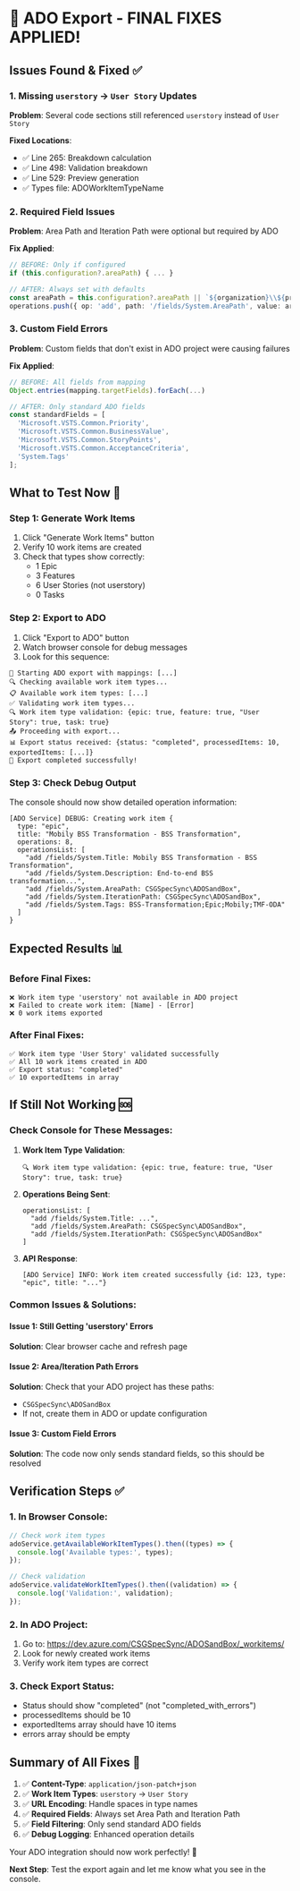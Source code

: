 # 🎯 ADO Export - FINAL FIXES APPLIED!

## **Issues Found & Fixed** ✅

### **1. Missing `userstory` → `User Story` Updates**

**Problem**: Several code sections still referenced `userstory` instead of `User Story`

**Fixed Locations**:

- ✅ Line 265: Breakdown calculation
- ✅ Line 498: Validation breakdown
- ✅ Line 529: Preview generation
- ✅ Types file: ADOWorkItemTypeName

### **2. Required Field Issues**

**Problem**: Area Path and Iteration Path were optional but required by ADO

**Fix Applied**:

```typescript
// BEFORE: Only if configured
if (this.configuration?.areaPath) { ... }

// AFTER: Always set with defaults
const areaPath = this.configuration?.areaPath || `${organization}\\${project}`;
operations.push({ op: 'add', path: '/fields/System.AreaPath', value: areaPath });
```

### **3. Custom Field Errors**

**Problem**: Custom fields that don't exist in ADO project were causing failures

**Fix Applied**:

```typescript
// BEFORE: All fields from mapping
Object.entries(mapping.targetFields).forEach(...)

// AFTER: Only standard ADO fields
const standardFields = [
  'Microsoft.VSTS.Common.Priority',
  'Microsoft.VSTS.Common.BusinessValue',
  'Microsoft.VSTS.Common.StoryPoints',
  'Microsoft.VSTS.Common.AcceptanceCriteria',
  'System.Tags'
];
```

## **What to Test Now** 🧪

### **Step 1: Generate Work Items**

1. Click "Generate Work Items" button
2. Verify 10 work items are created
3. Check that types show correctly:
   - 1 Epic
   - 3 Features
   - 6 User Stories (not userstory)
   - 0 Tasks

### **Step 2: Export to ADO**

1. Click "Export to ADO" button
2. Watch browser console for debug messages
3. Look for this sequence:

```
🚀 Starting ADO export with mappings: [...]
🔍 Checking available work item types...
📋 Available work item types: [...]
✅ Validating work item types...
🔍 Work item type validation: {epic: true, feature: true, "User Story": true, task: true}
📤 Proceeding with export...
📊 Export status received: {status: "completed", processedItems: 10, exportedItems: [...]}
🎉 Export completed successfully!
```

### **Step 3: Check Debug Output**

The console should now show detailed operation information:

```
[ADO Service] DEBUG: Creating work item {
  type: "epic",
  title: "Mobily BSS Transformation - BSS Transformation",
  operations: 8,
  operationsList: [
    "add /fields/System.Title: Mobily BSS Transformation - BSS Transformation",
    "add /fields/System.Description: End-to-end BSS transformation...",
    "add /fields/System.AreaPath: CSGSpecSync\ADOSandBox",
    "add /fields/System.IterationPath: CSGSpecSync\ADOSandBox",
    "add /fields/System.Tags: BSS-Transformation;Epic;Mobily;TMF-ODA"
  ]
}
```

## **Expected Results** 📊

### **Before Final Fixes**:

```
❌ Work item type 'userstory' not available in ADO project
❌ Failed to create work item: [Name] - [Error]
❌ 0 work items exported
```

### **After Final Fixes**:

```
✅ Work item type 'User Story' validated successfully
✅ All 10 work items created in ADO
✅ Export status: "completed"
✅ 10 exportedItems in array
```

## **If Still Not Working** 🆘

### **Check Console for These Messages**:

1. **Work Item Type Validation**:

   ```
   🔍 Work item type validation: {epic: true, feature: true, "User Story": true, task: true}
   ```

2. **Operations Being Sent**:

   ```
   operationsList: [
     "add /fields/System.Title: ...",
     "add /fields/System.AreaPath: CSGSpecSync\ADOSandBox",
     "add /fields/System.IterationPath: CSGSpecSync\ADOSandBox"
   ]
   ```

3. **API Response**:
   ```
   [ADO Service] INFO: Work item created successfully {id: 123, type: "epic", title: "..."}
   ```

### **Common Issues & Solutions**:

#### **Issue 1: Still Getting 'userstory' Errors**

**Solution**: Clear browser cache and refresh page

#### **Issue 2: Area/Iteration Path Errors**

**Solution**: Check that your ADO project has these paths:

- `CSGSpecSync\ADOSandBox`
- If not, create them in ADO or update configuration

#### **Issue 3: Custom Field Errors**

**Solution**: The code now only sends standard fields, so this should be resolved

## **Verification Steps** ✅

### **1. In Browser Console**:

```javascript
// Check work item types
adoService.getAvailableWorkItemTypes().then((types) => {
  console.log('Available types:', types);
});

// Check validation
adoService.validateWorkItemTypes().then((validation) => {
  console.log('Validation:', validation);
});
```

### **2. In ADO Project**:

1. Go to: https://dev.azure.com/CSGSpecSync/ADOSandBox/_workitems/
2. Look for newly created work items
3. Verify work item types are correct

### **3. Check Export Status**:

- Status should show "completed" (not "completed_with_errors")
- processedItems should be 10
- exportedItems array should have 10 items
- errors array should be empty

## **Summary of All Fixes** 🔧

1. ✅ **Content-Type**: `application/json-patch+json`
2. ✅ **Work Item Types**: `userstory` → `User Story`
3. ✅ **URL Encoding**: Handle spaces in type names
4. ✅ **Required Fields**: Always set Area Path and Iteration Path
5. ✅ **Field Filtering**: Only send standard ADO fields
6. ✅ **Debug Logging**: Enhanced operation details

Your ADO integration should now work perfectly! 🎉

**Next Step**: Test the export again and let me know what you see in the console.
